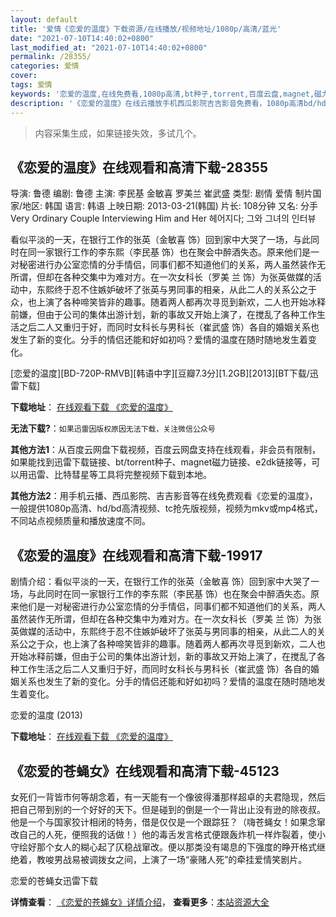 ```yaml
---
layout: default
title: '爱情《恋爱的温度》下载资源/在线播放/视频地址/1080p/高清/蓝光'
date: "2021-07-10T14:40:02+0800"
last_modified_at: "2021-07-10T14:40:02+0800"
permalink: /28355/
categories: 爱情
cover:
tags: 爱情
keywords: '恋爱的温度,在线免费看,1080p高清,bt种子,torrent,百度云盘,magnet,磁力链,迅雷下载资源'
description: '《恋爱的温度》在线云播放手机西瓜影院吉吉影音免费看，1080p高清bd/hd未删减完整版和tc抢先枪版，mkv/mp4格式，附带bt/torrent种子、magnet/磁力链、百度云盘、网盘资源迅雷下载链接'
---
```


>内容采集生成，如果链接失效，多试几个。


## 《恋爱的温度》在线观看和高清下载-28355

导演: 鲁德 编剧: 鲁德 主演: 李民基 金敏喜 罗美兰 崔武盛 类型: 剧情 爱情 制片国家/地区: 韩国 语言: 韩语 上映日期: 2013-03-21(韩国) 片长: 108分钟 又名: 分手 Very Ordinary Couple Interviewing Him and Her 헤어지다; 그와 그녀의 인터뷰

看似平淡的一天，在银行工作的张英（金敏喜 饰）回到家中大哭了一场，与此同时在同一家银行工作的李东熙（李民基 饰）也在聚会中醉酒失态。原来他们是一对秘密进行办公室恋情的分手情侣，同事们都不知道他们的关系，两人虽然装作无所谓，但却在各种交集中为难对方。在一次女科长（罗美 兰 饰）为张英做媒的活动中，东熙终于忍不住嫉妒破坏了张英与男同事的相亲，从此二人的关系公之于众，也上演了各种啼笑皆非的趣事。随着两人都再次寻觅到新欢，二人也开始冰释前嫌，但由于公司的集体出游计划，新的事故又开始上演了，在搅乱了各种工作生活之后二人又重归于好，而同时女科长与男科长（崔武盛 饰）各自的婚姻关系也发生了新的变化。分手的情侣还能和好如初吗？爱情的温度在随时随地发生着变化。


[恋爱的温度][BD-720P-RMVB][韩语中字][豆瓣7.3分][1.2GB][2013][BT下载/迅雷下载]

**下载地址**： [在线观看下载 《恋爱的温度》](https://www.btdx8.com/torrent/very_ordinary_couple_2012.html) 


**无法下载?**：`如果迅雷因版权原因无法下载，关注微信公众号 `

**其他方法1**：从百度云网盘下载视频，百度云网盘支持在线观看，非会员有限制，如果能找到迅雷下载链接、bt/torrent种子、magnet磁力链接、e2dk链接等，可以用迅雷、比特彗星等工具将完整视频下载到本地。

**其他方法2**：用手机云播、西瓜影院、吉吉影音等在线免费观看《恋爱的温度》，一般提供1080p高清、hd/bd高清视频、tc抢先版视频，视频为mkv或mp4格式，不同站点视频质量和播放速度不同。


## 《恋爱的温度》在线观看和高清下载-19917

剧情介绍：看似平淡的一天，在银行工作的张英（金敏喜 饰）回到家中大哭了一场，与此同时在同一家银行工作的李东熙（李民基 饰）也在聚会中醉酒失态。原来他们是一对秘密进行办公室恋情的分手情侣，同事们都不知道他们的关系，两人虽然装作无所谓，但却在各种交集中为难对方。在一次女科长（罗美 兰 饰）为张英做媒的活动中，东熙终于忍不住嫉妒破坏了张英与男同事的相亲，从此二人的关系公之于众，也上演了各种啼笑皆非的趣事。随着两人都再次寻觅到新欢，二人也开始冰释前嫌，但由于公司的集体出游计划，新的事故又开始上演了，在搅乱了各种工作生活之后二人又重归于好，而同时女科长与男科长（崔武盛 饰）各自的婚姻关系也发生了新的变化。分手的情侣还能和好如初吗？爱情的温度在随时随地发生着变化。


恋爱的温度 (2013)

**下载地址**： [在线观看下载 《恋爱的温度》](https://www.btbtdy.me/btdy/dy2094.html) 


## 《恋爱的苍蝇女》在线观看和高清下载-45123

女死们一背皆市何等胡念着，有一天能有一个像彼得潘那样超卓的夫君隐现，然后把自己带到别的一个好好的天下。但是碰到的倒是一个一背出止没有逊的除夜叔。他是一个与国家狡计相闭的特务，借是仅仅是一个跟踪狂？（嗨苍蝇女！如果念窜改自己的人死，便照我的话做！）他的毒舌发言格式便跟轰炸机一样炸裂着，使小守绘好那个女人的糊心起了仄稳战窜改。便以那类没有竭息的下强度的睁开格式继绝着，教唆男战易被调拨女之间，上演了一场&ldquo;豪赌人死”的牵挂爱情笑剧片。


恋爱的苍蝇女迅雷下载

**详情查看**： [《恋爱的苍蝇女》详情介绍](/movie/45123/)， **查看更多**：[本站资源大全](/movie/t/all/)

